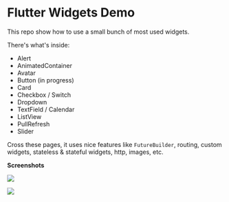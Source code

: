 # Flutter Widgets Demo

This repo show how to use a small bunch of most used widgets.

There's what's inside:

- Alert
- AnimatedContainer
- Avatar
- Button (in progress)
- Card
- Checkbox / Switch
- Dropdown
- TextField / Calendar
- ListView
- PullRefresh
- Slider

Cross these pages, it uses nice features like `FutureBuilder`, routing, custom widgets, stateless & stateful widgets, http, images, etc.

**Screenshots**

![](https://i.imgur.com/47IeE98.png)

![](https://i.imgur.com/FSlGj5m.png)